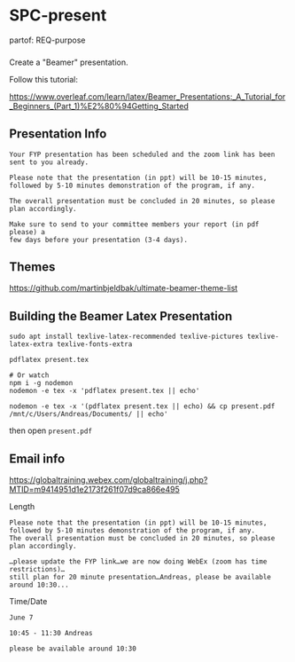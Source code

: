 # SPC-present
partof: REQ-purpose
###

Create a "Beamer" presentation.

Follow this tutorial:

https://www.overleaf.com/learn/latex/Beamer_Presentations:_A_Tutorial_for_Beginners_(Part_1)%E2%80%94Getting_Started

## Presentation Info

```
Your FYP presentation has been scheduled and the zoom link has been sent to you already.

Please note that the presentation (in ppt) will be 10-15 minutes,
followed by 5-10 minutes demonstration of the program, if any.

The overall presentation must be concluded in 20 minutes, so please plan accordingly. 

Make sure to send to your committee members your report (in pdf please) a
few days before your presentation (3-4 days).
```

## Themes

https://github.com/martinbjeldbak/ultimate-beamer-theme-list

## Building the Beamer Latex Presentation

```
sudo apt install texlive-latex-recommended texlive-pictures texlive-latex-extra texlive-fonts-extra

pdflatex present.tex

# Or watch
npm i -g nodemon
nodemon -e tex -x 'pdflatex present.tex || echo'
```

```
nodemon -e tex -x '(pdflatex present.tex || echo) && cp present.pdf /mnt/c/Users/Andreas/Documents/ || echo'
```

then open `present.pdf`


## Email info

https://globaltraining.webex.com/globaltraining/j.php?MTID=m9414951d1e2173f261f07d9ca866e495

Length

```
Please note that the presentation (in ppt) will be 10-15 minutes,
followed by 5-10 minutes demonstration of the program, if any.
The overall presentation must be concluded in 20 minutes, so please plan accordingly. 

…please update the FYP link…we are now doing WebEx (zoom has time restrictions)…
still plan for 20 minute presentation…Andreas, please be available around 10:30... 
```

Time/Date

```
June 7

10:45 - 11:30 Andreas

please be available around 10:30
```



